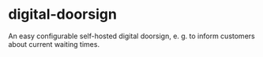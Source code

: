 # digital-doorsign
An easy configurable self-hosted digital doorsign, e. g. to inform customers about current waiting times.
